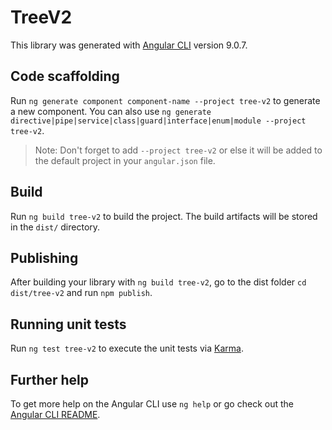 # TreeV2

This library was generated with [Angular CLI](https://github.com/angular/angular-cli) version 9.0.7.

## Code scaffolding

Run `ng generate component component-name --project tree-v2` to generate a new component. You can also use `ng generate directive|pipe|service|class|guard|interface|enum|module --project tree-v2`.
> Note: Don't forget to add `--project tree-v2` or else it will be added to the default project in your `angular.json` file. 

## Build

Run `ng build tree-v2` to build the project. The build artifacts will be stored in the `dist/` directory.

## Publishing

After building your library with `ng build tree-v2`, go to the dist folder `cd dist/tree-v2` and run `npm publish`.

## Running unit tests

Run `ng test tree-v2` to execute the unit tests via [Karma](https://karma-runner.github.io).

## Further help

To get more help on the Angular CLI use `ng help` or go check out the [Angular CLI README](https://github.com/angular/angular-cli/blob/master/README.md).
